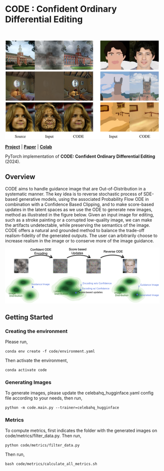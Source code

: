 # CODE : Confident Ordinary Differential Editing
<br>

<p align="center">
<img src="https://github.com/anonymous-author-12345/CODE/blob/main/docs/images/main_figure.png" />
</p>

[**Project**](https://anonymous-author-12345.github.io/CODE/) | [**Paper**]() | [**Colab**]()

PyTorch implementation of **CODE: Confident Ordinary Differential Editing** (2024).

## Overview
CODE aims to handle guidance image that are Out-of-Distribution in a systematic manner. The key idea is to reverse stochastic process of SDE-based generative models, using the associated Probability Flow ODE in combination with a Confidence Based Clipping, and to make score-based updates in the latent spaces as we use the ODE to generate new images, method as illustrated in the figure below. Given an input image for editing, such as a stroke painting or a corrupted low-quality image, we can make the artifacts undetectable, while preserving the semantics of the image. CODE offers a natural and grounded method to balance the trade-off realism-fidelity of the generated outputs. The user can arbitrarily choose to increase realism in the image or to conserve more of the image guidance. 


<p align="center">
<img src="https://github.com/anonymous-author-12345/CODE/blob/main/docs/images/Code_2.png" />
</p>

## Getting Started

### Creating the environment

Please run,
```
conda env create -f code/environment.yaml
```
Then activate the environment,
```
conda activate code
```

### Generating Images

To generate images, please update the celebahq_hugginface.yaml config file according to your needs, then run,
```
python -m code.main.py --trainer=celebahq_hugginface
```

### Metrics

To compute metrics, first indicates the folder with the generated images on code/metrics/filter_data.py.
Then run,
```
python code/metrics/filter_data.py
```

Then run,
```
bash code/metrics/calculate_all_metrics.sh
```


